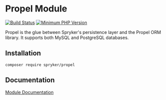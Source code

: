 # Propel Module
[![Build Status](https://travis-ci.org/spryker/propel.svg)](https://travis-ci.org/spryker/propel)
[![Minimum PHP Version](https://img.shields.io/badge/php-%3E%3D%207.3-8892BF.svg)](https://php.net/)

Propel is the glue between Spryker's persistence layer and the Propel ORM library. It supports both MySQL and PostgreSQL databases.

## Installation

```
composer require spryker/propel
```

## Documentation

[Module Documentation](https://academy.spryker.com/developing_with_spryker/module_guide/modules.html)
